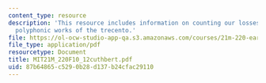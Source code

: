 ```yaml
---
content_type: resource
description: 'This resource includes information on counting our losses: the missing
  polyphonic works of the trecento.'
file: https://ol-ocw-studio-app-qa.s3.amazonaws.com/courses/21m-220-early-music-fall-2010/87b64865c5290b28d137b24cfac29110_MIT21M_220F10_12cuthbert.pdf
file_type: application/pdf
resourcetype: Document
title: MIT21M_220F10_12cuthbert.pdf
uid: 87b64865-c529-0b28-d137-b24cfac29110
---
```

